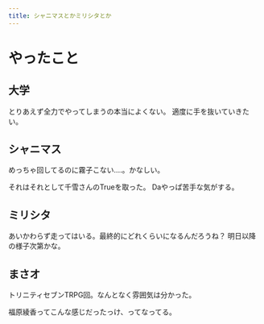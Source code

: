 ```yaml
---
title: シャニマスとかミリシタとか
---
```


# やったこと

## 大学

とりあえず全力でやってしまうの本当によくない。
適度に手を抜いていきたい。

## シャニマス

めっちゃ回してるのに霧子こない‥‥。かなしい。

それはそれとして千雪さんのTrueを取った。
Daやっぱ苦手な気がする。

## ミリシタ

あいかわらず走ってはいる。最終的にどれくらいになるんだろうね？
明日以降の様子次第かな。

## まさオ

トリニティセブンTRPG回。なんとなく雰囲気は分かった。

福原綾香ってこんな感じだったっけ、ってなってる。
